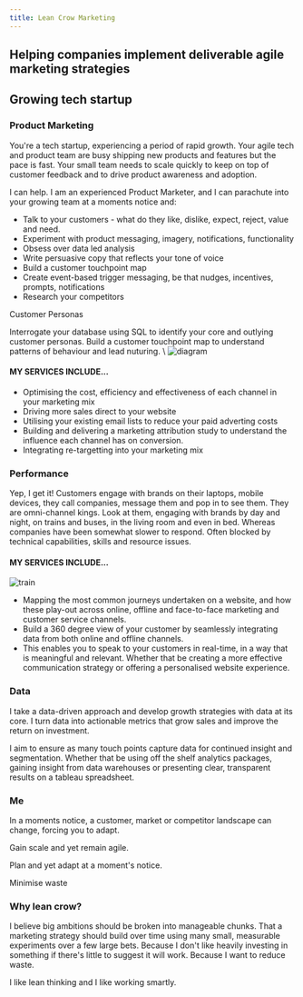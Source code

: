```yaml
---
title: Lean Crow Marketing
---
```

<div class="hero">
    <h2>Helping companies implement deliverable agile marketing strategies</h2>
</div>

<div class="section">

  <div class="section-content">


  </div>

</div>
<div id="product" class="section">
    <div class="section-content">
        <h2>Growing tech startup</h2>
        <h3>Product Marketing</h3>
        <p>You're a tech startup, experiencing a period of rapid growth. Your agile tech and product team are busy shipping new products and features but the pace is fast. Your small team needs to scale quickly to keep on top of customer feedback and to drive product awareness and adoption.</p>
        <p>I can help. I am an experienced Product Marketer, and I can parachute into your growing team at a moments notice and:</p>
        <ul>
          <li>Talk to your customers - what do they like, dislike, expect, reject, value and need.</li>
          <li>Experiment with product messaging, imagery, notifications, functionality</li>
          <li>Obsess over data led analysis</li>
          <li>Write persuasive copy that reflects your tone of voice</li>
          <li>Build a customer touchpoint map</li>
          <li>Create event-based trigger messaging, be that nudges, incentives, prompts, notifications</li>
          <li>Research your competitors</li>
        </ul>
      <p>Customer Personas</p>
            Interrogate your database using SQL to identify your core and outlying customer personas.
            Build a customer touchpoint map to understand patterns of behaviour and lead nuturing.
            \ <img src="img/diagram.png" alt="diagram" />
            <h4>MY SERVICES INCLUDE...</h4>
            <ul>
                <li>Optimising the cost, efficiency and effectiveness of each channel in your marketing mix</li>
                <li>Driving more sales direct to your website</li>
                <li>Utilising your existing email lists to reduce your paid adverting costs</li>
                <li>Building and delivering a marketing attribution study to understand the influence each channel has on conversion.</li>
                <li>Integrating re-targetting into your marketing mix</li>
            </ul>
    </div>
</div>
<div id="performance" class="section">
    <div class="section-content">
        <h3>Performance</h3>
        <p>Yep, I get it! Customers engage with brands on their laptops, mobile devices, they call companies, message them and pop in to see them. They are omni-channel kings. Look at them, engaging with brands by day and night, on trains and buses, in the living room and even in bed. Whereas companies have been somewhat slower to respond. Often blocked by technical capabilities, skills and resource issues.</p>
        <h4>MY SERVICES INCLUDE...</h4>
        <img src="img/train.jpg" alt="train" class="img-right" />
        <ul>
            <li>Mapping the most common journeys undertaken on a website, and how these play-out across online, offline and face-to-face marketing and customer service channels.</li>
            <li>Build a 360 degree view of your customer by seamlessly integrating data from both online and offline channels.</li>
            <li>This enables you to speak to your customers in real-time, in a way that is meaningful and relevant. Whether that be creating a more effective communication strategy or offering a personalised website experience.</li>
        </ul>
    </div>
</div>
<div id="data_driven" class="section">
    <div class="section-content">
        <h3>Data</h3>
        <p>I take a data-driven approach and develop growth strategies with data at its core. I turn data into actionable metrics that grow sales and improve the return on investment.</p>
        <p>I aim to ensure as many touch points capture data for continued insight and segmentation. Whether that be using off the shelf analytics packages, gaining insight from data warehouses or presenting clear, transparent results on a tableau spreadsheet.
        </p>
    </div>
</div>
<div id="me" class="section">
    <div class="section-content">
        <h3>Me</h3>
        <p>In a moments notice, a customer, market or competitor landscape can change, forcing you to adapt.</p>
        <p>Gain scale and yet remain agile.</p>
        <p>Plan and yet adapt at a moment's notice.</p>
        <p>Minimise waste</p>
        <h3>Why lean crow?</h3>
        <p>I believe big ambitions should be broken into manageable chunks. That a marketing strategy should build over time using many small, measurable experiments over a few large bets. Because I don't like heavily investing in something if there's little to suggest it will work. Because I want to reduce waste.</p>
         <p>I like lean thinking and I like working smartly.</p>
    </div>
</div>